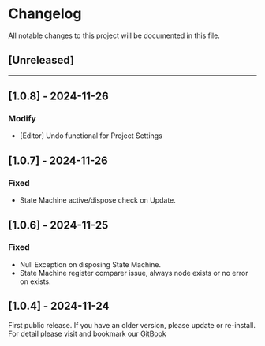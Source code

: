 ﻿# Changelog

All notable changes to this project will be documented in this file.

## [Unreleased]

---

## [1.0.8] - 2024-11-26

### Modify
- [Editor] Undo functional for Project Settings

## [1.0.7] - 2024-11-26

### Fixed
- State Machine active/dispose check on Update.

## [1.0.6] - 2024-11-25

### Fixed
- Null Exception on disposing State Machine.
- State Machine register comparer issue, always node exists or no error on exists.

## [1.0.4] - 2024-11-24

First public release. If you have an older version, please update or re-install.   
For detail please visit and bookmark our [GitBook](https://aceland-workshop.gitbook.io/aceland-unity-packages/)